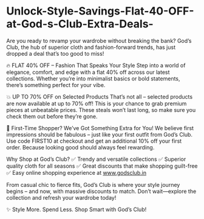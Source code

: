 # Unlock-Style-Savings-Flat-40-OFF-at-God-s-Club-Extra-Deals-

Are you ready to revamp your wardrobe without breaking the bank? God’s Club, the hub of superior cloth and fashion-forward trends, has just dropped a deal that’s too good to miss!

🔥 FLAT 40% OFF – Fashion That Speaks Your Style
Step into a world of elegance, comfort, and edge with a flat 40% off across our latest collections. Whether you’re into minimalist basics or bold statements, there’s something perfect for your vibe.

💥 UP TO 70% OFF on Selected Products
That’s not all – selected products are now available at up to 70% off! This is your chance to grab premium pieces at unbeatable prices. These steals won’t last long, so make sure you check them out before they’re gone.

🎁 First-Time Shopper? We’ve Got Something Extra for You!
We believe first impressions should be fabulous – just like your first outfit from God’s Club. Use code FIRST10 at checkout and get an additional 10% off your first order. Because looking good should always feel rewarding.

Why Shop at God’s Club?
✅ Trendy and versatile collections
✅ Superior quality cloth for all seasons
✅ Great discounts that make shopping guilt-free
✅ Easy online shopping experience at www.godsclub.in

From casual chic to fierce fits, God’s Club is where your style journey begins – and now, with massive discounts to match. Don’t wait—explore the collection and refresh your wardrobe today!

✨ Style More. Spend Less. Shop Smart with God’s Club!
